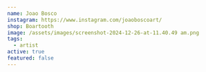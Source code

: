 ```yaml
---
name: Joao Bosco
instagram: https://www.instagram.com/joaoboscoart/
shop: Boartooth
image: /assets/images/screenshot-2024-12-26-at-11.40.49 am.png
tags:
  - artist
active: true
featured: false
---
```


